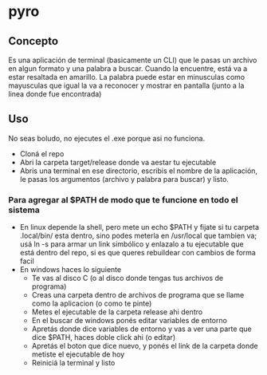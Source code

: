 # pyro

## Concepto
Es una aplicación de terminal (basicamente un CLI) que le pasas un archivo en algun formato y una palabra a buscar. Cuando la encuentre, está va a estar resaltada en amarillo. La palabra puede estar en minusculas como mayusculas que igual la va a reconocer y mostrar en pantalla (junto a la linea donde fue encontrada)

## Uso
No seas boludo, no ejecutes el .exe porque asi no funciona.
- Cloná el repo
- Abri la carpeta target/release donde va aestar tu ejecutable
- Abris una terminal en ese directorio, escribis el nombre de la aplicación, le pasas los argumentos (archivo y palabra para buscar) y listo.
### Para agregar al $PATH de modo que te funcione en todo el sistema
- En linux depende la shell, pero mete un echo $PATH y fijate si tu carpeta .local/bin/ esta dentro, sino podes meterla en /usr/local que tambien va; usá ln -s para armar un link simbólico y enlazalo a tu ejecutable que está dentro del repo, si es que queres rebuildear con cambios de forma facil
- En windows haces lo siguiente
   - Te vas al disco C (o al disco donde tengas tus archivos de programa)
   - Creas una carpeta dentro de archivos de programa que se llame como la aplicacion (o como te pinte)
   - Metes el ejecutable de la carpeta release ahi dentro
   - En el buscar de windows ponés editar variables de entorno
   - Apretás donde dice variables de entorno y vas a ver una parte que dice $PATH, haces doble click ahi (o editar)
   - Apretás el boton que dice nuevo, y ponés el link de la carpeta donde metiste el ejecutable de hoy
   - Reiniciá la terminal y listo
